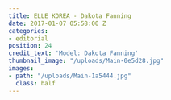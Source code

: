 ```yaml
---
title: ELLE KOREA - Dakota Fanning
date: 2017-01-07 05:58:00 Z
categories:
- editorial
position: 24
credit_text: 'Model: Dakota Fanning'
thumbnail_image: "/uploads/Main-0e5d28.jpg"
images:
- path: "/uploads/Main-1a5444.jpg"
  class: half
---
```


